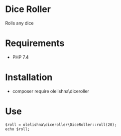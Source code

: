 # Dice Roller

Rolls any dice

# Requirements

* PHP 7.4

# Installation

* composer require olelishna\diceroller

# Use

    $roll = olelishna\diceroller\DiceRoller::roll(20);
    echo $roll;